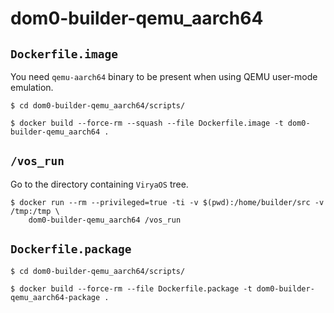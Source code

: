 # dom0-builder-qemu\_aarch64

## `Dockerfile.image`

You need `qemu-aarch64` binary to be present when using QEMU user-mode
emulation.

```
$ cd dom0-builder-qemu_aarch64/scripts/

$ docker build --force-rm --squash --file Dockerfile.image -t dom0-builder-qemu_aarch64 .
```

## `/vos_run`

Go to the directory containing `ViryaOS` tree.

```
$ docker run --rm --privileged=true -ti -v $(pwd):/home/builder/src -v /tmp:/tmp \
    dom0-builder-qemu_aarch64 /vos_run
```

## `Dockerfile.package`

```
$ cd dom0-builder-qemu_aarch64/scripts/

$ docker build --force-rm --file Dockerfile.package -t dom0-builder-qemu_aarch64-package .
```
